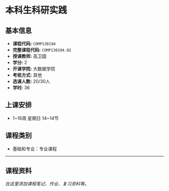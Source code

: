# 本科生科研实践

## 基本信息

- **课程代码:** `COMP130194`
- **完整课程代码:** `COMP130194.02`
- **授课教师:** 高卫国
- **学分:** 2
- **开课学院:** 大数据学院
- **考核方式:** 其他
- **选课人数:** 20/30人
- **学时:** 36

## 上课安排

- 1~16周 星期日 14~14节

## 课程类别

- 基础和专业：专业课程

---

## 课程资料

*在这里添加课程笔记、作业、复习资料等。* 